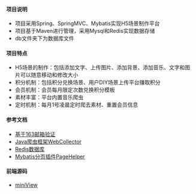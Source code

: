 #### 项目说明

- 项目采用Spring、SpringMVC、Mybatis实现H5场景制作平台
- 项目基于Maven进行管理，采用Mysql和Redis实现数据存储
- db文件夹下为数据库文件

#### 项目特点
* H5场景的制作：包括添加文字、上传图片、添加背景、添加音乐、文字和图片可以随意移动和修改大小
* 积分机制：包括积分兑换场景、用户DIY场景上传平台赚取积分
* 会员机制：会员每月限定次数兑换积分模板
* 素材丰富：平台内置音乐爬虫
* 定时机制：每月1号凌晨定时爬去素材、重置会员信息

#### 参考文档

* [基于163邮箱验证](https://blog.csdn.net/hsf15768615284/article/details/79521014)
* [Java爬虫框架WebCollector](https://github.com/CrawlScript/WebCollector)
* [Redis数据库](http://www.runoob.com/redis/redis-tutorial.html)
* [Mybatis分页插件PageHelper](https://github.com/pagehelper/Mybatis-PageHelper)

#### 前端源码
* [miniView](https://github.com/lveeJava/miniview)
